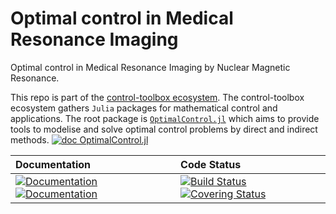 # Optimal control in Medical Resonance Imaging

[ci-img]: https://github.com/control-toolbox/medical_resonance_imaging/actions/workflows/CI.yml/badge.svg?branch=main
[ci-url]: https://github.com/control-toolbox/medical_resonance_imaging/actions/workflows/CI.yml?query=branch%3Amain

[co-img]: https://codecov.io/gh/control-toolbox/medical_resonance_imaging/branch/main/graph/badge.svg?token=YM5YQQUSO3
[co-url]: https://codecov.io/gh/control-toolbox/medical_resonance_imaging

[doc-dev-img]: https://img.shields.io/badge/docs-dev-8A2BE2.svg
[doc-dev-url]: https://control-toolbox.org/medical_resonance_imaging/dev/

[doc-stable-img]: https://img.shields.io/badge/docs-stable-blue.svg
[doc-stable-url]: https://control-toolbox.org/medical_resonance_imaging/stable/

Optimal control in Medical Resonance Imaging by Nuclear Magnetic Resonance.

This repo is part of the [control-toolbox ecosystem](https://github.com/control-toolbox). 
The control-toolbox ecosystem gathers `Julia` packages for mathematical control and applications. The root package is [`OptimalControl.jl`](https://github.com/control-toolbox/OptimalControl.jl) which aims to provide tools to modelise and solve optimal control problems by direct and indirect methods. [![doc OptimalControl.jl](https://img.shields.io/badge/doc-OptimalControl.jl-blue)](http://control-toolbox.org/OptimalControl.jl)

| **Documentation**  | **Code Status**  |
|:-------------------|:-----------------|
| [![Documentation][doc-stable-img]][doc-stable-url] [![Documentation][doc-dev-img]][doc-dev-url] | [![Build Status][ci-img]][ci-url] [![Covering Status][co-img]][co-url] |
